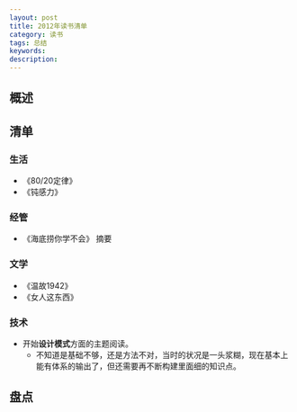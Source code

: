 ```yaml
---  
layout: post    
title: 2012年读书清单    
category: 读书        
tags: 总结   
keywords:    
description:   
---
```


##  概述  

##  清单  
###  生活  
+ 《80/20定律》
+ 《钝感力》

###  经管  
+ 《海底捞你学不会》 摘要

###  文学
+ 《温故1942》
+ 《女人这东西》

###  技术
+ 开始**设计模式**方面的主题阅读。
	+ 不知道是基础不够，还是方法不对，当时的状况是一头浆糊，现在基本上能有体系的输出了，但还需要再不断构建里面细的知识点。

##  盘点
